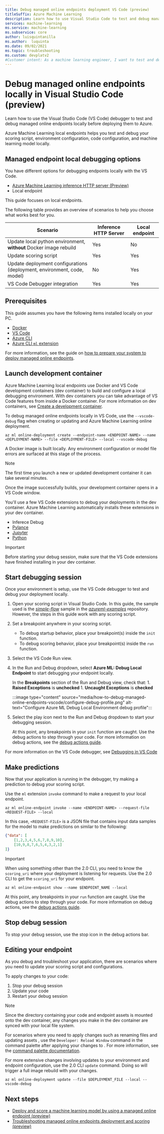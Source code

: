 ```yaml
---
title: Debug managed online endpoints deployment VS Code (preview)
titleSuffix: Azure Machine Learning
description: Learn how to use Visual Studio Code to test and debug managed online endpoints locally before deploying them to Azure.
services: machine-learning
ms.service: machine-learning
ms.subservice: core
author: luisquintanilla
ms.author:  luquinta
ms.date: 09/02/2021
ms.topic: troubleshooting
ms.custom: devplatv2
#Customer intent: As a machine learning engineer, I want to test and debug managed online endpoints locally using Visual Studio Code before deploying them Azure.
---
```


# Debug managed online endpoints locally in Visual Studio Code (preview)

Learn how to use the Visual Studio Code (VS Code) debugger to test and debug managed online endpoints locally before deploying them to Azure.

Azure Machine Learning local endpoints helps you test and debug your scoring script, environment configuration, code configuration, and machine learning model locally.

## Managed endpoint local debugging options

You have different options for debugging endpoints locally with the VS Code.

- [Azure Machine Learning inference HTTP server (Preview)](how-to-inference-server-http.md)
- Local endpoint

This guide focuses on local endpoints.

The following table provides an overview of scenarios to help you choose what works best for you.

| Scenario | Inference HTTP Server | Local endpoint |
|--|--|--|
| Update local python environment, **without** Docker image rebuild | Yes | No |
| Update scoring script | Yes | Yes |
| Update deployment configurations (deployment, environment, code, model) | No | Yes |
| VS Code Debugger integration | Yes | Yes |

## Prerequisites

This guide assumes you have the following items installed locally on your PC.

- [Docker](https://docs.docker.com/engine/install/)
- [VS Code](https://code.visualstudio.com/#alt-downloads)
- [Azure CLI](https://docs.microsoft.com/cli/azure/install-azure-cli)
- [Azure CLI `ml` extension](how-to-configure-cli.md)

For more information, see the guide on [how to prepare your system to deploy managed online endpoints](how-to-deploy-managed-online-endpoints#prepare-your-system).

## Launch development container

Azure Machine Learning local endpoints use Docker and VS Code development containers (dev container) to build and configure a local debugging environment. With dev containers you can take advantage of VS Code features from inside a Docker container. For more information on dev containers, see [Create a development container](https://code.visualstudio.com/docs/remote/create-dev-container).

To debug managed online endpoints locally in VS Code, use the `--vscode-debug` flag when creating or updating and Azure Machine Learning online deployment.

```azurecli
az ml online-deployment create --endpoint-name <ENDPOINT-NAME> --name <DEPLOYMENT-NAME> --file <DEPLOYMENT-FILE> --local --vscode-debug
```

A Docker image is built locally. Any environment configuration or model file errors are surfaced at this stage of the process.

> [!NOTE]
> The first time you launch a new or updated development container it can take several minutes.

Once the image successfully builds, your development container opens in a VS Code window.

You'll use a few VS Code extensions to debug your deployments in the dev container. Azure Machine Learning automatically installs these extensions in your dev container.

- Inferece Debug
- [Pylance](https://marketplace.visualstudio.com/items?itemName=ms-python.vscode-pylance)
- [Jupyter](https://marketplace.visualstudio.com/items?itemName=ms-toolsai.jupyter)
- [Python](https://marketplace.visualstudio.com/items?itemName=ms-python.python)

> [!IMPORTANT]
> Before starting your debug session, make sure that the VS Code extensions have finished installing in your dev container.  

## Start debugging session

Once your environment is setup, use the VS Code debugger to test and debug your deployment locally.

1. Open your scoring script in Visual Studio Code. In this guide, the sample used is the [*simple-flow*](https://github.com/Azure/azureml-examples/tree/main/cli/endpoints/online/managed/simple-flow) sample in the [*azureml-examples*](https://github.com/Azure/azureml-examples) repository. However, the steps in this guide work with any scoring script.
1. Set a breakpoint anywhere in your scoring script. 

    - To debug startup behavior, place your breakpoint(s) inside the `init` function.
    - To debug scoring behavior, place your breakpoint(s) inside the `run` function.

1. Select the VS Code Run view.
1. In the Run and Debug dropdown, select **Azure ML: Debug Local Endpoint** to start debugging your endpoint locally.

    In the **Breakpoints** section of the Run and Debug view, check that:
        1. **Raised Exceptions** is **unchecked**
        1. **Uncaught Exceptions** is **checked**

    :::image type="content" source="media/how-to-debug-managed-online-endpoints-vscode/configure-debug-profile.png" alt-text="Configure Azure ML Debug Local Environment debug profile":::

1. Select the play icon next to the Run and Debug dropdown to start your debugging session.

    At this point, any breakpoints in your `init` function are caught. Use the debug actions to step through your code. For more information on debug actions, see the [debug actions guide](https://code.visualstudio.com/Docs/editor/debugging#_debug-actions).

For more information on the VS Code debugger, see [Debugging in VS Code](https://code.visualstudio.com/Docs/editor/debugging)

## Make predictions

Now that your application is running in the debugger, try making a prediction to debug your scoring script.

Use the `ml` extension `invoke` command to make a request to your local endpoint.

```azurecli
az ml online-endpoint invoke --name <ENDPOINT-NAME> --request-file <REQUEST-FILE> --local
```

In this case, `<REQUEST-FILE>` is a JSON file that contains input data samples for the model to make predictions on similar to the following:

```json
{"data": [
    [1,2,3,4,5,6,7,8,9,10], 
    [10,9,8,7,6,5,4,3,2,1]
]}
```

> [!IMPORTANT]
> When using something other than the 2.0 CLI, you need to know the `scoring_uri` where your deployment is listening for requests. Use the 2.0 CLI to get the `scoring_uri` for your endpoint.
>
>    ```azurecli
>    az ml online-endpoint show --name $ENDPOINT_NAME --local
>    ```

At this point, any breakpoints in your `run` function are caught. Use the debug actions to step through your code. For more information on debug actions, see the [debug actions guide](https://code.visualstudio.com/Docs/editor/debugging#_debug-actions).

## Stop debug session

To stop your debug session, use the stop icon in the debug actions bar.

## Editing your endpoint

As you debug and troubleshoot your application, there are scenarios where you need to update your scoring script and configurations.

To apply changes to your code:

1. Stop your debug session
1. Update your code
1. Restart your debug session

> [!NOTE]
> Since the directory containing your code and endpoint assets is mounted onto the dev container, any changes you make in the dev container are synced with your local file system. 

For scenarios where you need to apply changes such as renaming files and updating assets , use the `Developer: Reload Window` command in the command palette after applying your changes to . For more information, see the [command palette documentation](https://code.visualstudio.com/docs/getstarted/userinterface#_command-palette).

For more extensive changes involving updates to your environment and endpoint configuration, use the 2.0 CLI `update` command. Doing so will trigger a full image rebuild with your changes.

```azurecli
az ml online-deployment update --file $DEPLOYMENT_FILE --local --vscode-debug
```

## Next steps

- [Deploy and score a machine learning model by using a managed online endpoint (preview)](how-to-deploy-managed-online-endpoints.md)
- [Troubleshooting managed online endpoints deployment and scoring (preview)](how-to-troubleshoot-managed-online-endpoints.md)
